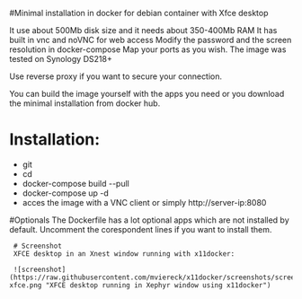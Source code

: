 #Minimal installation in docker for debian container with Xfce desktop

It use about 500Mb disk size and it needs about 350-400Mb RAM
It has built in vnc and noVNC for web access
Modify the password and the screen resolution in docker-compose
Map your ports as you wish.
The image was tested on Synology DS218+

Use reverse proxy if you want to secure your connection.

You can build the image yourself with the apps you need or you download the minimal installation from docker hub.

# Installation: 
 - git
 - cd 
 - docker-compose build --pull
 - docker-compose up -d
 - acces the image with a VNC client or simply http://server-ip:8080

#Optionals
The Dockerfile has a lot optional apps which are not installed by default.
Uncomment the corespondent lines if you want to install them.

```
 # Screenshot
 XFCE desktop in an Xnest window running with x11docker:
 
 ![screenshot](https://raw.githubusercontent.com/mviereck/x11docker/screenshots/screenshot-xfce.png "XFCE desktop running in Xephyr window using x11docker")
 

